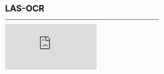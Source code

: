 # LAS-OCR



---
![Chan, William, et al. “Listen, attend and spell.” arXiv preprint arXiv:1508.01211 (2015).APA](https://arxiv.org/pdf/1508.01211.pdf)
